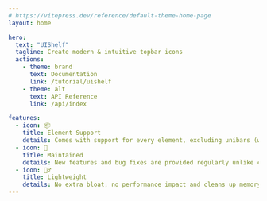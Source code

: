 ```yaml
---
# https://vitepress.dev/reference/default-theme-home-page
layout: home

hero:
  text: "UIShelf"
  tagline: Create modern & intuitive topbar icons
  actions:
    - theme: brand
      text: Documentation
      link: /tutorial/uishelf
    - theme: alt
      text: API Reference
      link: /api/index

features:
  - icon: 📦
    title: Element Support
    details: Comes with support for every element, excluding unibars (will come at a later date)
  - icon: 🔧
    title: Maintained
    details: New features and bug fixes are provided regularly unlike competitors
  - icon: 🏋️‍♂️
    title: Lightweight
    details: No extra bloat; no performance impact and cleans up memory efficiently
---
```



